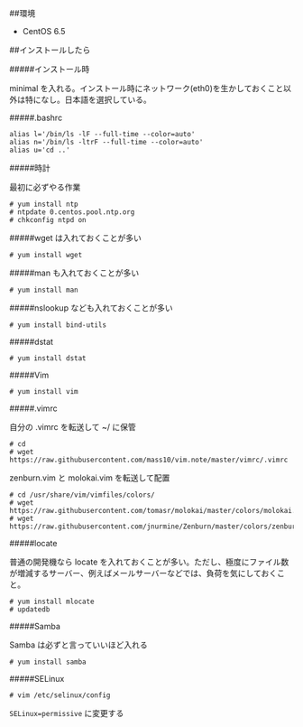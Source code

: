 ##環境

- CentOS 6.5

##インストールしたら

#####インストール時

minimal を入れる。インストール時にネットワーク(eth0)を生かしておくこと以外は特になし。日本語を選択している。

#####.bashrc

    alias l='/bin/ls -lF --full-time --color=auto'
    alias n='/bin/ls -ltrF --full-time --color=auto'
    alias u='cd ..'

#####時計

最初に必ずやる作業

    # yum install ntp
    # ntpdate 0.centos.pool.ntp.org
    # chkconfig ntpd on

#####wget は入れておくことが多い

    # yum install wget

#####man も入れておくことが多い

    # yum install man

#####nslookup なども入れておくことが多い

    # yum install bind-utils

#####dstat

```
# yum install dstat
```

#####Vim

    # yum install vim

#####.vimrc

自分の .vimrc を転送して ~/ に保管

```
# cd
# wget https://raw.githubusercontent.com/mass10/vim.note/master/vimrc/.vimrc
```

zenburn.vim と molokai.vim を転送して配置

```
# cd /usr/share/vim/vimfiles/colors/
# wget https://raw.githubusercontent.com/tomasr/molokai/master/colors/molokai.vim
# wget https://raw.githubusercontent.com/jnurmine/Zenburn/master/colors/zenburn.vim
```

#####locate

普通の開発機なら locate を入れておくことが多い。ただし、極度にファイル数が増減するサーバー、例えばメールサーバーなどでは、負荷を気にしておくこと。

```
# yum install mlocate
# updatedb
```




#####Samba

Samba は必ずと言っていいほど入れる

```
# yum install samba
```


#####SELinux

```
# vim /etc/selinux/config
```

`SELinux=permissive` に変更する
